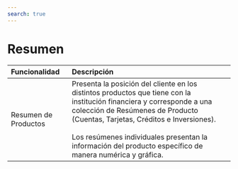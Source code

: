 ```yaml
---
search: true
---
```


# Resumen

|Funcionalidad|Descripción|
|:------------|:----------|
|Resumen de Productos|Presenta la posición del cliente en los distintos productos que tiene con la institución financiera y corresponde a una colección de Resúmenes de Producto (Cuentas, Tarjetas, Créditos e Inversiones).<br><br> Los resúmenes individuales presentan la información del producto específico de manera numérica y gráfica.|

